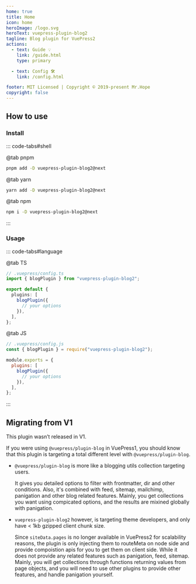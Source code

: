 ```yaml
---
home: true
title: Home
icon: home
heroImage: /logo.svg
heroText: vuepress-plugin-blog2
tagline: Blog plugin for VuePress2
actions:
  - text: Guide 💡
    link: /guide.html
    type: primary

  - text: Config 🛠
    link: /config.html

footer: MIT Licensed | Copyright © 2019-present Mr.Hope
copyright: false
---
```


## How to use

### Install

::: code-tabs#shell

@tab pnpm

```bash
pnpm add -D vuepress-plugin-blog2@next
```

@tab yarn

```bash
yarn add -D vuepress-plugin-blog2@next
```

@tab npm

```bash
npm i -D vuepress-plugin-blog2@next
```

:::

### Usage

::: code-tabs#language

@tab TS

```ts
// .vuepress/config.ts
import { blogPlugin } from "vuepress-plugin-blog2";

export default {
  plugins: [
    blogPlugin({
      // your options
    }),
  ],
};
```

@tab JS

```js
// .vuepress/config.js
const { blogPlugin } = require("vuepress-plugin-blog2");

module.exports = {
  plugins: [
    blogPlugin({
      // your options
    }),
  ],
};
```

:::

## Migrating from V1

This plugin wasn’t released in V1.

If you were using `@vuepress/plugin-blog` in VuePress1, you should know that this plugin is targeting a total different level with `@vuepress/plugin-blog`.

- `@vuepress/plugin-blog` is more like a blogging utils collection targeting users.

  It gives you detailed options to filter with frontmatter, dir and other conditions. Also, it's combined with feed, sitemap, mailchimp, panigation and other blog related features. Mainly, you get collections you want using compicated options, and the results are mixined globally with panigation.

- `vuepress-plugin-blog2` however, is targeting theme developers, and only have < 1kb gzipped client chunk size.

  Since `siteData.pages` is no longer available in VuePress2 for scalability reasons, the plugin is only injecting them to routeMeta on node side and provide compoistion apis for you to get them on client side. While it does not provide any related features such as panigation, feed, sitemap. Mainly, you will get collections through functions returning values from page objects, and you will need to use other plugins to provide other features, and handle panigation yourself.
